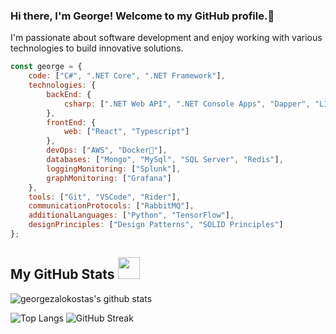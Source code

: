 ### Hi there, I'm George! Welcome to my GitHub profile.👋 
 I'm passionate about software development and enjoy working with various technologies to build innovative solutions.
<!--
**georgezalokostas/georgezalokostas** is a ✨ _special_ ✨ repository because its `README.md` (this file) appears on your GitHub profile.

Here are some ideas to get you started:

- 🔭 I’m currently working on ...
- 🌱 I’m currently learning ...
- 👯 I’m looking to collaborate on ...
- 🤔 I’m looking for help with ...
- 💬 Ask me about ...
- 📫 How to reach me: ...
- 😄 Pronouns: ...
- ⚡ Fun fact: ...
-->

```javascript
const george = {
    code: ["C#", ".NET Core", ".NET Framework"],
    technologies: {
        backEnd: {
            csharp: [".NET Web API", ".NET Console Apps", "Dapper", "LINQ"]
        },
        frontEnd: {
            web: ["React", "Typescript"]
        },
        devOps: ["AWS", "Docker🐳"],
        databases: ["Mongo", "MySql", "SQL Server", "Redis"],
        loggingMonitoring: ["Splunk"],
        graphMonitoring: ["Grafana"]
    },
    tools: ["Git", "VSCode", "Rider"],
    communicationProtocols: ["RabbitMQ"],
    additionalLanguages: ["Python", "TensorFlow"],
    designPrinciples: ["Design Patterns", "SOLID Principles"]
};
```

##  My GitHub Stats <img src="https://i.pinimg.com/originals/65/c4/f4/65c4f452571be1261e9c623f7da488ac.gif" width="35px"> 

![georgezalokostas's github stats](https://github-readme-stats-dosx001.vercel.app/api/?username=georgezalokostas&count_private=true&include_all_commits=true&show_icons=true&theme=default)

![Top Langs](https://github-readme-stats-dosx001.vercel.app/api/top-langs/?username=georgezalokostas&langs_count=10&layout=compact&theme=default)
![GitHub Streak](https://github-readme-streak-stats.herokuapp.com/?user=georgezalokostas&theme=default)




